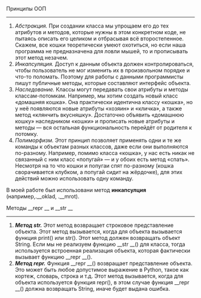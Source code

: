 Принципы ООП

---

1. _Абстракция._ При создании класса мы упрощаем его до тех атрибутов и методов, которые нужны в этом конкретном коде, не пытаясь описать его целиком и отбрасывая всё второстепенное. Скажем, все кошки теоретически умеют охотиться, но если наша программа не предназначена для ловли мышей, то и прописывать этот метод незачем.
2. _Инкапсуляция._ Доступ к данным объекта должен контролироваться, чтобы пользователь не мог изменить их в произвольном порядке и что-то поломать. Поэтому для работы с данными программисты пишут публичные методы, которые составляют интерфейс объекта.
3. _Наследование._ Классы могут передавать свои атрибуты и методы классам-потомкам. Например, мы хотим создать новый класс «домашняя кошка». Она практически идентична классу «кошка», но у неё появляются новые атрибуты «хозяин» и «кличка», а также метод «клянчить вкусняшку». Достаточно объявить «домашнюю кошку» наследником «кошки» и прописать новые атрибуты и методы — вся остальная функциональность перейдёт от родителя к потомку.
4. _Полиморфизм._ Этот принцип позволяет применять одни и те же команды к объектам разных классов, даже если они выполняются по-разному. Например, помимо класса «кошка», у нас есть никак не связанный с ним класс «попугай» — и у обоих есть метод «спать». Несмотря на то что кошки и попугаи спят по-разному (кошка сворачивается клубком, а попугай сидит на жёрдочке), для этих действий можно использовать одну команду.

В моей работе был использовани метод __инкапсулция__ (например,.__oklad, .__mrot). 

Методы __repr __ и __str __

---

1. ___Метод str.___ Этот метод возвращает строковое представление объекта. Этот метод вызывается, когда для объекта вызывается функция print() или str().
Этот метод должен возвращать объект String. Если мы не реализуем функцию __str __() для класса, тогда используется встроенная реализация объекта, которая фактически вызывает функцию __repr __().
2. ___Метод repr.___ Функция __repr __() возвращает представление объекта. Это может быть любое допустимое выражение в Python, такое как кортеж, словарь, строка и т.д. Этот метод вызывается, когда для объекта используется функция repr(), в этом случае функция __repr __() должна возвращать String, иначе будет выдана ошибка.
